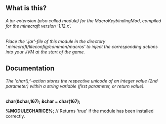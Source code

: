## What is this?
###### A jar extension (also called module) for the MacroKeybindingMod, compiled for the minecraft version '1.12.x'.

###### Place the '.jar'-file of this module in the directory '.minecraft/liteconfig/common/macros' to inject the corresponding actions into your JVM at the start of the game.

## Documentation
###### The 'char();'-action stores the respective unicode of an integer value (2nd parameter) within a string variable (first parameter, or return value).

**char(&char,167);**
**&char = char(167);**

**%MODULECHARICE%;**  // Returns 'true' if the module has been installed correctly.




